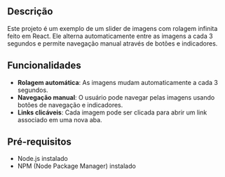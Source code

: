 ## Descrição
Este projeto é um exemplo de um slider de imagens com rolagem infinita feito em React. Ele alterna automaticamente entre as imagens a cada 3 segundos e permite navegação manual através de botões e indicadores.

## Funcionalidades
- **Rolagem automática**: As imagens mudam automaticamente a cada 3 segundos.
- **Navegação manual**: O usuário pode navegar pelas imagens usando botões de navegação e indicadores.
- **Links clicáveis**: Cada imagem pode ser clicada para abrir um link associado em uma nova aba.

## Pré-requisitos
- Node.js instalado
- NPM (Node Package Manager) instalado
